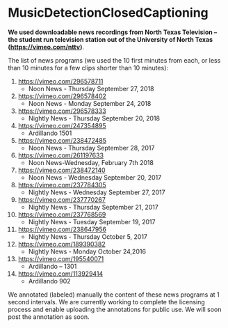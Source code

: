 # MusicDetectionClosedCaptioning
**We used downloadable news recordings from North Texas Television – the student run television station out of the University of North Texas (https://vimeo.com/nttv)**.

The list of news programs (we used the 10 first minutes from each, or less than 10 minutes for a few clips shorter than 10 minutes):

1.	https://vimeo.com/296578711
    - Noon News - Thursday September 27, 2018
2.	https://vimeo.com/296578402 
    - Noon News - Monday September 24, 2018
3.	https://vimeo.com/296578333 
    -	Nightly News - Thursday September 20, 2018
4.	https://vimeo.com/247354895 
    -	Ardillando 1501
5.	https://vimeo.com/238472485
    -	Noon News - Thursday September 28, 2017
6.	https://vimeo.com/261197633 
    -	Noon News-Wednesday, February 7th 2018
7.	https://vimeo.com/238472140
    -	Noon News - Wednesday September 20, 2017
8.	https://vimeo.com/237784305
    -	Nightly News - Wednesday September 27, 2017 
9.	https://vimeo.com/237770267
    -	Nightly News - Thursday September 21, 2017
10.	https://vimeo.com/237768569
    -	Nightly News - Tuesday September 19, 2017
11.	https://vimeo.com/238647956
    -	Nightly News - Thursday October 5, 2017 
12.	https://vimeo.com/189390382
    -	Nightly News - Monday October 24,2016
13.	https://vimeo.com/195540071 
    -	Ardillando – 1301 
14.	https://vimeo.com/113929414  
    -	Ardillando 902

We annotated (labeled) manually the content of these news programs at 1 second intervals. We are currently working to complete the licensing process and enable uploading the annotations for public use. We will soon post the annotation as soon.

